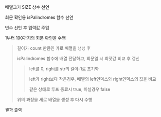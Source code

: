 배열크기 SIZE 상수 선언

회문 확인용 isPalindromes 함수 선언

변수 선언 후 입력값 주입

1부터 100까지의 회문 확인을 수행
> 길이가 count 만큼인 가로 배열을 생성 후
>
> isPalindromes 함수에 배열 전달하고, 회문일 시 최댓값 비교 후 갱신
>> left를 0, right를 str의 길이-1로 초기화
>>
>> left가 right보다 작은경우, 배열의 left인덱스와 right인덱스의 값을 비교
>>
>> 같은 상태로 루프 종료시 true, 아닐경우 false
>
> 위의 과정을 세로 배열을 생성 후 다시 수행

결과 출력
